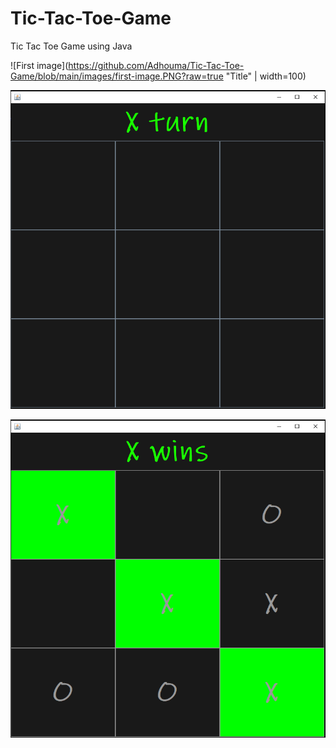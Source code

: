 # Tic-Tac-Toe-Game

Tic Tac Toe Game using Java

![First image](https://github.com/Adhouma/Tic-Tac-Toe-Game/blob/main/images/first-image.PNG?raw=true "Title" | width=100)

![Second image](https://github.com/Adhouma/Tic-Tac-Toe-Game/blob/main/images/second-image.PNG?raw=true "Title")

![Winning image](https://github.com/Adhouma/Tic-Tac-Toe-Game/blob/main/images/winning-image.PNG?raw=true "Title")
